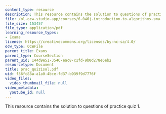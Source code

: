 ```yaml
---
content_type: resource
description: This resource contains the solution to questions of practice quiz 1.
file: /ol-ocw-studio-app/courses/6-046j-introduction-to-algorithms-sma-5503-fall-2005/f36fc83aa1a04bcefd37b939f9d7776f_prac_quiz1sol.pdf
file_size: 153457
file_type: application/pdf
learning_resource_types:
- Exams
license: https://creativecommons.org/licenses/by-nc-sa/4.0/
ocw_type: OCWFile
parent_title: Exams
parent_type: CourseSection
parent_uid: 144d9e51-3546-eac8-c1fd-9b0d278e6eb2
resourcetype: Document
title: prac_quiz1sol.pdf
uid: f36fc83a-a1a0-4bce-fd37-b939f9d7776f
video_files:
  video_thumbnail_file: null
video_metadata:
  youtube_id: null
---
```

This resource contains the solution to questions of practice quiz 1.